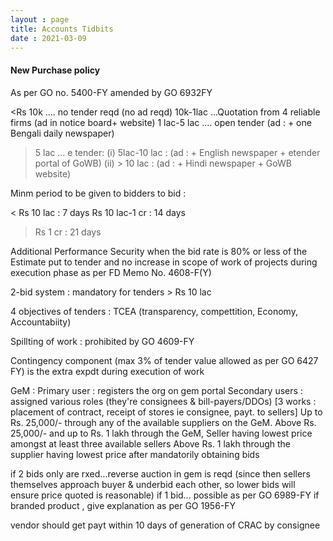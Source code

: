 ```yaml
---
layout : page
title: Accounts Tidbits
date : 2021-03-09
---
```


#### New Purchase policy ####

As per GO no. 5400-FY amended by GO 6932FY

<Rs 10k .... no tender reqd (no ad reqd)
10k-1lac ...Quotation from 4 reliable firms  (ad in notice board+ website)
1 lac-5 lac .... open tender (ad : + one Bengali daily newspaper)
>5 lac ... e tender:
   (i) 5lac-10 lac : (ad : + English newspaper + etender portal of GoWB)
   (ii) > 10 lac : (ad : + Hindi newspaper + GoWB website)
   
   
Minm period to be given to bidders to bid :

< Rs 10 lac : 7 days
Rs 10 lac-1 cr : 14 days
> Rs 1 cr : 21 days

Additional Performance Security when the bid
rate is 80% or less of the Estimate put to
tender and no increase in scope of work of
projects during execution phase as per FD
Memo No. 4608-F(Y)

2-bid system : mandatory for tenders > Rs 10 lac

4 objectives of tenders : TCEA (transparency, compettition, Economy, Accountabiity)

Spillting of work : prohibited by GO 4609-FY

Contingency component (max 3% of tender value allowed as per GO 6427 FY) is the extra expdt during execution of work

GeM :
Primary user : registers the org on gem portal
Secondary users : assigned various roles (they're consignees & bill-payers/DDOs) [3 works : placement of contract, receipt of stores ie consignee, payt. to sellers]
Up to Rs. 25,000/- through any of the available suppliers on the GeM.
Above Rs. 25,000/- and up to Rs. 1 lakh through the GeM, Seller having lowest price amongst at least three available sellers 
Above Rs. 1 lakh through the supplier having lowest price after mandatorily obtaining bids

if 2 bids only are rxed...reverse auction in gem is reqd (since then sellers themselves approach buyer & underbid each other, so lower bids will ensure price quoted is reasonable)
if 1 bid... possible as per GO 6989-FY
if branded product , give explanation as per GO 1956-FY

vendor should get payt within 10 days of generation of CRAC by consignee